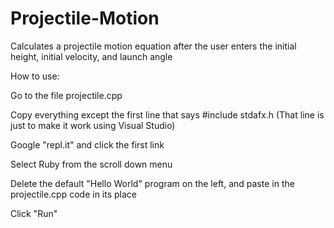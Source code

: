 # Projectile-Motion
Calculates a projectile motion equation after the user enters the initial height, initial velocity, and launch angle

How to use:

Go to the file projectile.cpp

Copy everything except the first line that says #include stdafx.h (That line is just to make it work using Visual Studio)

Google "repl.it" and click the first link

Select Ruby from the scroll down menu

Delete the default "Hello World" program on the left, and paste in the projectile.cpp code in its place

Click "Run"
